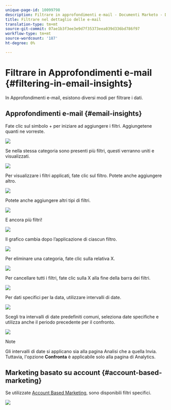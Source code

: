 ```yaml
---
unique-page-id: 10099798
description: Filtrare in approfondimenti e-mail - Documenti Marketo - Documentazione prodotto
title: Filtrare nel dettaglio delle e-mail
translation-type: tm+mt
source-git-commit: 07ae1b3f3ee3e9d7f35373eea039d336bd786f97
workflow-type: tm+mt
source-wordcount: '187'
ht-degree: 0%

---
```



# Filtrare in Approfondimenti e-mail {#filtering-in-email-insights}

In Approfondimenti e-mail, esistono diversi modi per filtrare i dati.

## Approfondimenti e-mail {#email-insights}

Fate clic sul simbolo + per iniziare ad aggiungere i filtri. Aggiungetene quanti ne vorreste.

![](assets/one-2.png)

Se nella stessa categoria sono presenti più filtri, questi verranno uniti e visualizzati.

![](assets/state.png)

Per visualizzare i filtri applicati, fate clic sul filtro. Potete anche aggiungere altro.

![](assets/states.png)

Potete anche aggiungere altri tipi di filtri.

![](assets/os.png)

E ancora più filtri!

![](assets/more-filters.png)

Il grafico cambia dopo l’applicazione di ciascun filtro.

![](assets/filtered-chart.png)

Per eliminare una categoria, fate clic sulla relativa X.

![](assets/filter1.png)

Per cancellare tutti i filtri, fate clic sulla X alla fine della barra dei filtri.

![](assets/filter2.png)

Per dati specifici per la data, utilizzare intervalli di date.

![](assets/date-click.png)

Scegli tra intervalli di date predefiniti comuni, seleziona date specifiche e utilizza anche il periodo precedente per il confronto.

![](assets/date-range.png)

>[!NOTE]
>
>Gli intervalli di date si applicano sia alla pagina Analisi che a quella Invia. Tuttavia, l&#39;opzione **Confronta** è applicabile solo alla pagina di Analytics.

## Marketing basato su account {#account-based-marketing}

Se utilizzate [Account Based Marketing](http://docs.marketo.com/display/DOCS/Account+Based+Marketing+Overview), sono disponibili filtri specifici.

![](assets/abm.png)

